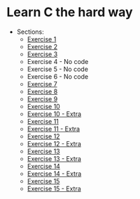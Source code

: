 # Learn C the hard way

- Sections:
  - [Exercise 1](ex1.c)
  - [Exercise 2](ex2.1.mak)
  - [Exercise 3](ex3.c)
  - Exercise 4 - No code
  - Exercise 5 - No code
  - Exercise 6 - No code
  - [Exercise 7](ex7.c)
  - [Exercise 8](ex8.c)
  - [Exercise 9](ex9.c)
  - [Exercise 10](ex10.c)
  - [Exercise 10 - Extra](ex10_extra.c)
  - [Exercise 11](ex11.c)
  - [Exercise 11 - Extra](ex11_extra.c)
  - [Exercise 12](ex12.c)
  - [Exercise 12 - Extra](ex12_extra.c)
  - [Exercise 13](ex13.c)
  - [Exercise 13 - Extra](ex13_extra.c)
  - [Exercise 14](ex14.c)
  - [Exercise 14 - Extra](ex14_extra.c)
  - [Exercise 15](ex15.c)
  - [Exercise 15 - Extra](ex15_extra.c)
